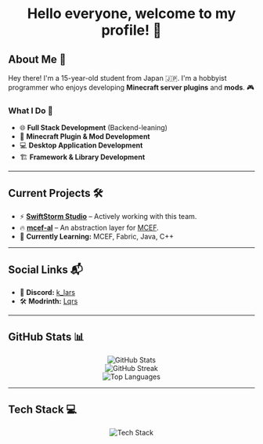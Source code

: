 <h1 align="center">Hello everyone, welcome to my profile! 👋</h1>

<h2>About Me 📘</h2>
<p>Hey there! I'm a 15-year-old student from Japan 🇯🇵. I'm a hobbyist programmer who enjoys developing <strong>Minecraft server plugins</strong> and <strong>mods</strong>. 🎮</p>

<h3>What I Do 🚀</h3>
<ul>
  <li>🌐 <strong>Full Stack Development</strong> (Backend-leaning)</li>
  <li>🧩 <strong>Minecraft Plugin & Mod Development</strong></li>
  <li>💻 <strong>Desktop Application Development</strong></li>
  <li>🏗️ <strong>Framework & Library Development</strong></li>
</ul>

---

<h2>Current Projects 🛠️</h2>
<ul>
  <li>⚡ <strong><a href="https://github.com/SwiftStorm-Studio">SwiftStorm Studio</a></strong> – Actively working with this team.</li>
  <li>🔥 <strong><a href="https://github.com/K-Lqrs/mcef-al">mcef-al</a></strong> – An abstraction layer for <a href="https://github.com/CCBlueX/mcef">MCEF</a>.</li>
  <li>🌱 <strong>Currently Learning:</strong> MCEF, Fabric, Java, C++</li>
</ul>

---

<h2>Social Links 📬</h2>
<ul>
  <li>💬 <strong>Discord:</strong> <a href="https://discordapp.com/users/959721106816770088">k_lars</a></li>
  <li>🛠️ <strong>Modrinth:</strong> <a href="https://modrinth.com/user/Lqrs">Lqrs</a></li>
</ul>

---

<h2>GitHub Stats 📊</h2>
<div align="center">
  <img src="https://github-readme-stats.vercel.app/api?username=K-Lqrs&show_icons=true&hide_border=true&theme=radical" alt="GitHub Stats"/>
  <br/>
  <img src="https://github-readme-streak-stats.herokuapp.com/?user=K-Lqrs&theme=radical&hide_border=true" alt="GitHub Streak"/>
  <br/>
  <img src="https://github-readme-stats.vercel.app/api/top-langs/?username=K-Lqrs&layout=compact&langs_count=10&show_icons=true&hide_border=true&theme=radical" alt="Top Languages"/>
</div>

---

<h2>Tech Stack 💻</h2>
<p align="center">
  <img src="https://skillicons.dev/icons?i=java,kotlin,cpp,ts,gradle,html,css,js,git&theme=dark" alt="Tech Stack"/>
</p>
